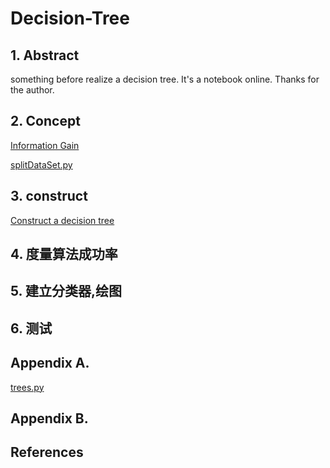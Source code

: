 # Decision-Tree
## 1. Abstract
something before realize a decision tree.
It's a notebook online.
Thanks for the author.


## 2. Concept
[Information Gain](https://github.com/Moran96/Decision-Tree/blob/master/Information%20Gain.md)

[splitDataSet.py](https://github.com/Moran96/Decision-Tree/blob/master/splitDataSet.md)

## 3. construct
[Construct a decision tree](quiver-file-url/3C26FB630D727870D1C7ED6FF147E327.md)
## 4. 度量算法成功率
## 5. 建立分类器,绘图
## 6. 测试
## Appendix A.
[trees.py](https://github.com/Moran96/Decision-Tree/blob/master/trees.py)
## Appendix B.
## References
